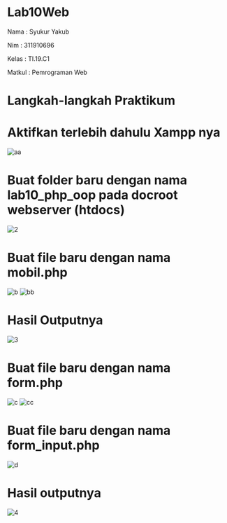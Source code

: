 # Lab10Web
Nama  : Syukur Yakub

Nim   : 311910696

Kelas : TI.19.C1

Matkul : Pemrograman Web
# Langkah-langkah Praktikum
# Aktifkan terlebih dahulu Xampp nya 
![aa](https://user-images.githubusercontent.com/56242226/121534196-3534f680-ca2b-11eb-9749-e25821825eb5.PNG)
# Buat folder baru dengan nama lab10_php_oop pada docroot webserver (htdocs)
![2](https://user-images.githubusercontent.com/56242226/121534328-5269c500-ca2b-11eb-9ce6-91c35bb4e788.PNG)
# Buat file baru dengan nama mobil.php
![b](https://user-images.githubusercontent.com/56242226/121534786-bee4c400-ca2b-11eb-8c3e-d1742ccdb70a.PNG)
![bb](https://user-images.githubusercontent.com/56242226/121534834-cb691c80-ca2b-11eb-97cd-1bf4c0292416.PNG)
# Hasil Outputnya 
![3](https://user-images.githubusercontent.com/56242226/121534985-ed629f00-ca2b-11eb-9790-4d8a7e6facd7.PNG)
# Buat file baru dengan nama form.php
![c](https://user-images.githubusercontent.com/56242226/121535091-05d2b980-ca2c-11eb-98ec-6a863fc6959f.PNG)
![cc](https://user-images.githubusercontent.com/56242226/121535157-184cf300-ca2c-11eb-8e0a-e6ac970f9a12.PNG)
# Buat file baru dengan nama form_input.php
![d](https://user-images.githubusercontent.com/56242226/121535254-31ee3a80-ca2c-11eb-9cd3-c9434caf1d17.PNG)
# Hasil outputnya 
![4](https://user-images.githubusercontent.com/56242226/121535365-4b8f8200-ca2c-11eb-8706-98581b0eb942.PNG)


